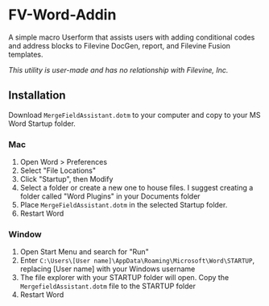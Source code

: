 # FV-Word-Addin

A simple macro Userform that assists users with adding conditional codes and address blocks to Filevine DocGen, report, and Filevine Fusion templates.

*This utility is user-made and has no relationship with Filevine, Inc.*

## Installation

Download `MergeFieldAssistant.dotm` to your computer and copy to your MS Word Startup folder.

### Mac

1. Open Word > Preferences
2. Select "File Locations"
3. Click "Startup", then Modify
4. Select a folder or create a new one to house files. I suggest creating a folder called "Word Plugins" in your Documents folder
5. Place `MergeFieldAssistant.dotm` in the selected Startup folder.
6. Restart Word

### Window

1. Open Start Menu and search for "Run"
2. Enter `C:\Users\[User name]\AppData\Roaming\Microsoft\Word\STARTUP`, replacing [User name] with your Windows username
3. The file explorer with your STARTUP folder will open. Copy the `MergefieldAssistant.dotm` file to the STARTUP folder
4. Restart Word


